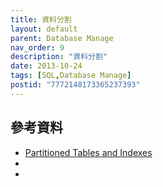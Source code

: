```yaml
---
title: 資料分割
layout: default
parent: Database Manage
nav_order: 9
description: "資料分割"
date: 2013-10-24
tags: [SQL,Database Manage]
postid: "7772148173365237393"
---
```

## 參考資料  

- [Partitioned Tables and Indexes](http://msdn.microsoft.com/zh-tw/library/ms188706.aspx)
- 
-